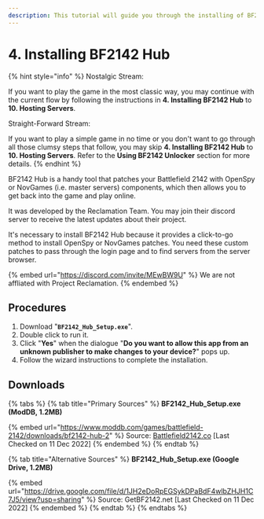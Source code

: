 ```yaml
---
description: This tutorial will guide you through the installing of BF2142 Hub.
---
```


# 4. Installing ​BF2142 Hub

{% hint style="info" %}
Nostalgic Stream:

If you want to play the game in the most classic way, you may continue with the current flow by following the instructions in **4. Installing BF2142 Hub** to **10. Hosting Servers**.



Straight-Forward Stream:

If you want to play a simple game in no time or you don't want to go through all those clumsy steps that follow, you may skip **4. Installing BF2142 Hub** to **10. Hosting Servers**. Refer to the **Using BF2142 Unlocker** section for more details.
{% endhint %}

BF2142 Hub is a handy tool that patches your Battlefield 2142 with OpenSpy or NovGames (i.e. master servers) components, which then allows you to get back into the game and play online.&#x20;

It was developed by the Reclamation Team. You may join their discord server to receive the latest updates about their project.

It's necessary to install BF2142 Hub because it provides a click-to-go method to install OpenSpy or NovGames patches. You need these custom patches to pass through the login page and to find servers from the server browser.

{% embed url="https://discord.com/invite/MEwBW9U" %}
We are not affliated with Project Reclamation.
{% endembed %}

## Procedures

1. Download "**`BF2142_Hub_Setup.exe`**".
2. Double click to run it.
3. Click "**Yes**" when the dialogue "**Do you want to allow this app from an unknown publisher to make changes to your device?**" pops up.
4. Follow the wizard instructions to complete the installation.

## Downloads

{% tabs %}
{% tab title="Primary Sources" %}
**BF2142\_Hub\_Setup.exe (ModDB, 1.2MB)**

{% embed url="https://www.moddb.com/games/battlefield-2142/downloads/bf2142-hub-2" %}
Source: [Battlefield2142.co](https://battlefield2142.co/) \[Last Checked on 11 Dec 2022]
{% endembed %}
{% endtab %}

{% tab title="Alternative Sources" %}
**BF2142\_Hub\_Setup.exe (Google Drive, 1.2MB)**

{% embed url="https://drive.google.com/file/d/1JH2eDoRpEGSykDPaBdF4wlbZHJH1C7J5/view?usp=sharing" %}
Source: GetBF2142.net \[Last Checked on 11 Dec 2022]
{% endembed %}
{% endtab %}
{% endtabs %}
